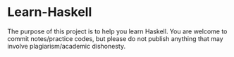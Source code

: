 # Learn-Haskell
The purpose of this project is to help you learn Haskell. You are welcome to commit notes/practice codes, but please do not publish anything that may involve plagiarism/academic dishonesty.

